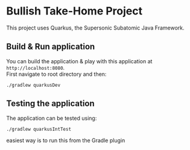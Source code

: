 # Bullish Take-Home Project

This project uses Quarkus, the Supersonic Subatomic Java Framework.

## Build & Run application

You can build the application & play with this application at `http://localhost:8080`.    
First navigate to root directory and then:

```shell script
./gradlew quarkusDev
```

## Testing the application

The application can be tested using:

```shell script
./gradlew quarkusIntTest
```

easiest way is to run this from the Gradle plugin
